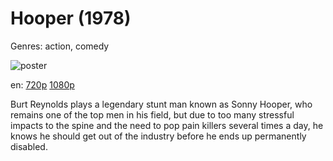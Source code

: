 # Hooper (1978)

Genres: action, comedy

![poster](http://image.tmdb.org/t/p/w500/skh8VLls9D00nA5jk2MTGRnBNd2.jpg)

en:
  [720p](magnet:?xt=urn:btih:695A92BD7B6E00439362914BE71052AE26F6E109&tr=udp://glotorrents.pw:6969/announce&tr=udp://tracker.opentrackr.org:1337/announce&tr=udp://torrent.gresille.org:80/announce&tr=udp://tracker.openbittorrent.com:80&tr=udp://tracker.coppersurfer.tk:6969&tr=udp://tracker.leechers-paradise.org:6969&tr=udp://p4p.arenabg.ch:1337&tr=udp://tracker.internetwarriors.net:1337)
  [1080p](magnet:?xt=urn:btih:66701893cd7bef58673eddb31226d39f5e5e9c80&dn=Hooper+%281978%29+1080p+BrRip+x264+-+YIFY&tr=udp%3A%2F%2Ftracker.openbittorrent.com%3A80%2Fannounce&tr=udp%3A%2F%2Fglotorrents.pw%3A6969%2Fannounce&tr=udp%3A%2F%2Ftracker.openbittorrent.com%3A80%2Fannounce&tr=udp%3A%2F%2Ftracker.opentrackr.org%3A1337%2Fannounce&tr=udp%3A%2F%2Fzer0day.to%3A1337%2Fannounce&tr=udp%3A%2F%2Ftracker.coppersurfer.tk%3A6969%2Fannounce)
  


Burt Reynolds plays a legendary stunt man known as Sonny Hooper, who remains one of the top men in his field, but due to too many stressful impacts to the spine and the need to pop pain killers several times a day, he knows he should get out of the industry before he ends up permanently disabled.